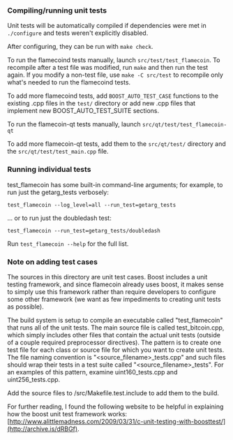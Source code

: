 ### Compiling/running unit tests

Unit tests will be automatically compiled if dependencies were met in `./configure`
and tests weren't explicitly disabled.

After configuring, they can be run with `make check`.

To run the flamecoind tests manually, launch `src/test/test_flamecoin`. To recompile
after a test file was modified, run `make` and then run the test again. If you
modify a non-test file, use `make -C src/test` to recompile only what's needed
to run the flamecoind tests.

To add more flamecoind tests, add `BOOST_AUTO_TEST_CASE` functions to the existing
.cpp files in the `test/` directory or add new .cpp files that
implement new BOOST_AUTO_TEST_SUITE sections.

To run the flamecoin-qt tests manually, launch `src/qt/test/test_flamecoin-qt`

To add more flamecoin-qt tests, add them to the `src/qt/test/` directory and
the `src/qt/test/test_main.cpp` file.

### Running individual tests

test_flamecoin has some built-in command-line arguments; for
example, to run just the getarg_tests verbosely:

    test_flamecoin --log_level=all --run_test=getarg_tests

... or to run just the doubledash test:

    test_flamecoin --run_test=getarg_tests/doubledash

Run `test_flamecoin --help` for the full list.

### Note on adding test cases

The sources in this directory are unit test cases.  Boost includes a
unit testing framework, and since flamecoin already uses boost, it makes
sense to simply use this framework rather than require developers to
configure some other framework (we want as few impediments to creating
unit tests as possible).

The build system is setup to compile an executable called "test_flamecoin"
that runs all of the unit tests.  The main source file is called
test_bitcoin.cpp, which simply includes other files that contain the
actual unit tests (outside of a couple required preprocessor
directives).  The pattern is to create one test file for each class or
source file for which you want to create unit tests.  The file naming
convention is "<source_filename>_tests.cpp" and such files should wrap
their tests in a test suite called "<source_filename>_tests".  For an
examples of this pattern, examine uint160_tests.cpp and
uint256_tests.cpp.

Add the source files to /src/Makefile.test.include to add them to the build.

For further reading, I found the following website to be helpful in
explaining how the boost unit test framework works:
[http://www.alittlemadness.com/2009/03/31/c-unit-testing-with-boosttest/](http://archive.is/dRBGf).
